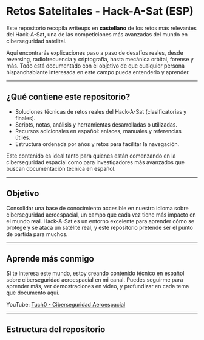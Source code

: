 # Retos Satelitales - Hack-A-Sat (ESP)

Este repositorio recopila writeups en **castellano** de los retos más relevantes del Hack-A-Sat, una de las competiciones más avanzadas del mundo en ciberseguridad satelital.

Aquí encontrarás explicaciones paso a paso de desafíos reales, desde reversing, radiofrecuencia y criptografía, hasta mecánica orbital, forense y más. Todo está documentado con el objetivo de que cualquier persona hispanohablante interesada en este campo pueda entenderlo y aprender.

---

## ¿Qué contiene este repositorio?

- Soluciones técnicas de retos reales del Hack-A-Sat (clasificatorias y finales).
- Scripts, notas, análisis y herramientas desarrolladas o utilizadas.
- Recursos adicionales en español: enlaces, manuales y referencias útiles.
- Estructura ordenada por años y retos para facilitar la navegación.

Este contenido es ideal tanto para quienes están comenzando en la ciberseguridad espacial como para investigadores más avanzados que buscan documentación técnica en español.

---

## Objetivo

Consolidar una base de conocimiento accesible en nuestro idioma sobre ciberseguridad aeroespacial, un campo que cada vez tiene más impacto en el mundo real. Hack-A-Sat es un entorno excelente para aprender cómo se protege y se ataca un satélite real, y este repositorio pretende ser el punto de partida para muchos.

---

## Aprende más conmigo

Si te interesa este mundo, estoy creando contenido técnico en español sobre ciberseguridad aeroespacial en mi canal. Puedes seguirme para aprender más, ver demostraciones en vídeo, y profundizar en cada tema que documento aquí.

YouTube: [Tuch0 - Ciberseguridad Aeroespacial](https://www.youtube.com/@Tuch0)

---

## Estructura del repositorio

